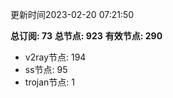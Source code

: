 更新时间2023-02-20 07:21:50

**总订阅: 73**
**总节点: 923**
**有效节点: 290**
- v2ray节点: 194
- ss节点: 95
- trojan节点: 1

